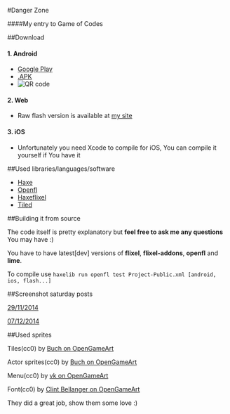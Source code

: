 #Danger Zone

####My entry to Game of Codes

##Download

#### 1. Android
  * [Google Play](https://play.google.com/store/apps/details?id=com.nazywam.Danger) 
  * [.APK](nazywam.github.io/projects/Danger/Danger.apk) 
  * ![QR code](https://i.imgur.com/IAk0Oyn.png "QR code")

#### 2. Web
  * Raw flash version is available at [my site](https://nazywam.github.io/projects/Danger/)

#### 3. iOS
  * Unfortunately you need Xcode to compile for iOS, You can compile it yourself if You have it


##Used libraries/languages/software

* [Haxe](http://haxe.org/)
* [Openfl](http://www.openfl.org/)
* [Haxeflixel](http://haxeflixel.com/)
* [Tiled](http://www.mapeditor.org/)


##Building it from source

The code itself is pretty explanatory but **feel free to ask me any questions** You may have :)

You have to have latest[dev] versions of **flixel**, **flixel-addons**, **openfl** and **lime**.

To compile use `haxelib run openfl test Project-Public.xml [android, ios, flash...]`


##Screenshot saturday posts

[29/11/2014](https://www.reddit.com/r/gamedev/comments/2nq9ru/screenshot_saturday_200_giving_thanks_to_gaming/cmg12hk)

[07/12/2014](https://www.reddit.com/r/gamedev/comments/2oflvw/screenshot_saturday_201_new_paint_job/cmnsnxt)




##Used sprites

Tiles(cc0) by [Buch on OpenGameArt](http://opengameart.org/content/dawnblocker-ortho)

Actor sprites(cc0)  by [Buch on OpenGameArt](http://opengameart.org/content/a-platformer-in-the-forest)

Menu(cc0) by [vk on OpenGameArt](http://opengameart.org/content/match-3-gui)

Font(cc0) by [Clint Bellanger on OpenGameArt](http://opengameart.org/content/boxy-bold-font)

They did a great job, show them some love :)
